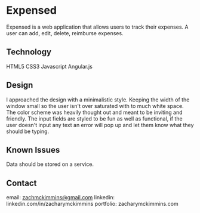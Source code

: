# Expensed
Expensed is a web application that allows users to track their expenses. A user can add, edit, delete, reimburse expenses.

## Technology
HTML5
CSS3
Javascript
Angular.js

## Design
I approached the design with a minimalistic style. Keeping the width of the window small so the user isn't over saturated with to much white space. The color scheme was heavily thought out and meant to be inviting and friendly. The input fields are styled to be fun as well as functional, if the user doesn't input any text an error will pop up and let them know what they should be typing.

## Known Issues
Data should be stored on a service.

## Contact
email: zachmckimmins@gmail.com
linkedin: linkedin.com/in/zacharymckimmins
portfolio: zacharymckimmins.com
